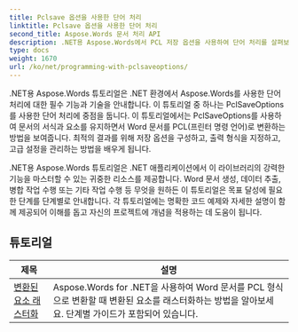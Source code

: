 ```yaml
---
title: Pclsave 옵션을 사용한 단어 처리
linktitle: Pclsave 옵션을 사용한 단어 처리
second_title: Aspose.Words 문서 처리 API
description: .NET용 Aspose.Words에서 PCL 저장 옵션을 사용하여 단어 처리를 살펴보세요. 단계별 튜토리얼과 코드 예제를 통해 PCL 형식으로 Word 문서 저장을 조작하고 사용자 정의하는 방법을 알아보세요.
type: docs
weight: 1670
url: /ko/net/programming-with-pclsaveoptions/
---
```

.NET용 Aspose.Words 튜토리얼은 .NET 환경에서 Aspose.Words를 사용한 단어 처리에 대한 필수 기능과 기술을 안내합니다. 이 튜토리얼 중 하나는 PclSaveOptions를 사용한 단어 처리에 중점을 둡니다. 이 튜토리얼에서는 PclSaveOptions를 사용하여 문서의 서식과 요소를 유지하면서 Word 문서를 PCL(프린터 명령 언어)로 변환하는 방법을 보여줍니다. 최적의 결과를 위해 저장 옵션을 구성하고, 출력 형식을 지정하고, 고급 설정을 관리하는 방법을 배우게 됩니다.

.NET용 Aspose.Words 튜토리얼은 .NET 애플리케이션에서 이 라이브러리의 강력한 기능을 마스터할 수 있는 귀중한 리소스를 제공합니다. Word 문서 생성, 데이터 추출, 병합 작업 수행 또는 기타 작업 수행 등 무엇을 원하든 이 튜토리얼은 목표 달성에 필요한 단계를 단계별로 안내합니다. 각 튜토리얼에는 명확한 코드 예제와 자세한 설명이 함께 제공되어 이해를 돕고 자신의 프로젝트에 개념을 적용하는 데 도움이 됩니다.

 ## 튜토리얼
| 제목 | 설명 |
| --- | --- |
| [변환된 요소 래스터화](./rasterize-transformed-elements/) | Aspose.Words for .NET을 사용하여 Word 문서를 PCL 형식으로 변환할 때 변환된 요소를 래스터화하는 방법을 알아보세요. 단계별 가이드가 포함되어 있습니다. |